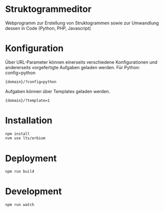 # Struktogrammeditor

Webprogramm zur Erstellung von Struktogrammen sowie zur Umwandlung dessen in Code (Python, PHP, Javascript)

# Konfiguration
Über URL-Parameter können einerseits verschiedene Konfigurationen und andererseits vorgefertigte Aufgaben geladen werden.
Für Python: config=python

```bash
{domain}/?config=python
```
Aufgaben können über Templates geladen werden.

```bash
{domain}/?template=1
```


# Installation
```bash
npm install
nvm use lts/erbium
```

# Deployment
```bash
npm run build
```

# Development
```bash
npm run watch
```
